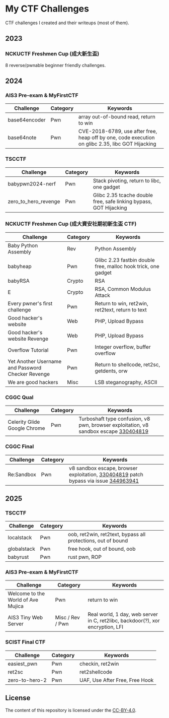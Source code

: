 # My CTF Challenges

CTF challenges I created and their writeups (most of them).

## 2023

### NCKUCTF Freshmen Cup (成大新生盃)

8 reverse/pwnable beginner friendly challenges.

## 2024

### AIS3 Pre-exam & MyFirstCTF

| Challenge     | Category | Keywords                                                                                         |
| ------------- | -------- | ------------------------------------------------------------------------------------------------ |
| base64encoder | Pwn      | array out-of-bound read, return to win                                                           |
| base64note    | Pwn      | CVE-2018-6789, use after free, heap off by one, code execution on glibc 2.35, libc GOT Hijacking |

### TSCCTF

| Challenge            | Category | Keywords                                                          |
| -------------------- | -------- | ----------------------------------------------------------------- |
| babypwn2024-nerf     | Pwn      | Stack pivoting, return to libc, one gadget                        |
| zero_to_hero_revenge | Pwn      | Glibc 2.35 tcache double free, safe linking bypass, GOT Hijacking |

### NCKUCTF Freshmen Cup (成大資安社期初新生盃 CTF)

| Challenge                                         | Category | Keywords                                                      |
| ------------------------------------------------- | -------- | ------------------------------------------------------------- |
| Baby Python Assembly                              | Rev      | Python Assembly                                               |
| babyheap                                          | Pwn      | Glibc 2.23 fastbin double free, malloc hook trick, one gadget |
| babyRSA                                           | Crypto   | RSA                                                           |
| E                                                 | Crypto   | RSA, Common Modulus Attack                                    |
| Every pwner's first challenge                     | Pwn      | Return to win, ret2win, ret2text, return to text              |
| Good hacker's website                             | Web      | PHP, Upload Bypass                                            |
| Good hacker's website Revenge                     | Web      | PHP, Upload Bypass                                            |
| Overflow Tutorial                                 | Pwn      | Integer overflow, buffer overflow                             |
| Yet Another Username and Password Checker Revenge | Pwn      | Return to shellcode, ret2sc, getdents, orw                    |
| We are good hackers                               | Misc     | LSB steganography, ASCII                                      |

### CGGC Qual

| Challenge                    | Category | Keywords                                                                                                                            |
| ---------------------------- | -------- | ----------------------------------------------------------------------------------------------------------------------------------- |
| Celerity Glide Google Chrome | Pwn      | Turboshaft type confusion, v8 pwn, browser exploitation, v8 sandbox escape [330404819](https://issues.chromium.org/issues/330404819) |

### CGGC Final

| Challenge  | Category | Keywords                                                                                                                                                                            |
| ---------- | -------- | ----------------------------------------------------------------------------------------------------------------------------------------------------------------------------------- |
| Re:Sandbox | Pwn      | v8 sandbox escape, browser exploitation, [330404819](https://issues.chromium.org/issues/330404819) patch bypass via issue [344963941](https://issues.chromium.org/issues/344963941) |

## 2025

### TSCCTF

| Challenge   | Category | Keywords                                                     |
| ----------- | -------- | ------------------------------------------------------------ |
| localstack  | Pwn      | oob, ret2win, ret2text, bypass all protections, out of bound |
| globalstack | Pwn      | free hook, out of bound, oob                                 |
| babyrust    | Pwn      | rust pwn, ROP                                                |

### AIS3 Pre-exam & MyFirstCTF

| Challenge                          | Category         | Keywords                                                                       |
| ---------------------------------- | ---------------- | ------------------------------------------------------------------------------ |
| Welcome to the World of Ave Mujica | Pwn              | return to win                                                                  |
| AIS3 Tiny Web Server               | Misc / Rev / Pwn | Real world, 1 day, web server in C, ret2libc, backdoor(?), xor encryption, LFI |

### SCIST Final CTF

| Challenge      | Category | Keywords                       |
| -------------- | -------- | ------------------------------ |
| easiest_pwn    | Pwn      | checkin, ret2win               |
| ret2sc         | Pwn      | ret2shellcode                  |
| zero-to-hero-2 | Pwn      | UAF, Use After Free, Free Hook |

## License

The content of this repository is licensed under the [CC-BY-4.0](https://choosealicense.com/licenses/cc-by-sa-4.0/).
